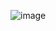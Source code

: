 ![image](https://github.com/ssardiwal/angular-api/assets/29879896/f2611629-3ee6-466a-967b-1cbd7841bb75)
